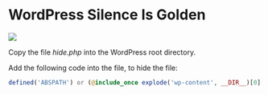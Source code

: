 WordPress Silence Is Golden
===========================

![](http://instacod.es/file/94822)

Copy the file *hide.php* into the WordPress root directory.

Add the following code into the file, to hide the file:

```php
defined('ABSPATH') or (@include_once explode('wp-content', __DIR__)[0] . '/hide.php') or die;
```
